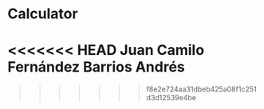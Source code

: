 # Calculator
<<<<<<< HEAD
Juan Camilo Fernández Barrios
Andrés 
=======
>>>>>>> f8e2e724aa31dbeb425a08f1c251d3d12539e4be
